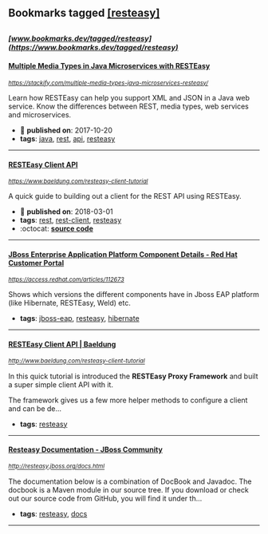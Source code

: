 ## Bookmarks tagged [[resteasy]](https://www.bookmarks.dev/search?q=[resteasy])

_<sup><sup>[www.bookmarks.dev/tagged/resteasy](https://www.bookmarks.dev/tagged/resteasy)</sup></sup>_
---
#### [Multiple Media Types in Java Microservices with RESTEasy](https://stackify.com/multiple-media-types-java-microservices-resteasy/)
_<sup>https://stackify.com/multiple-media-types-java-microservices-resteasy/</sup>_

Learn how RESTEasy can help you support XML and JSON in a Java web service. Know the differences between REST, media types, web services and microservices.
* :calendar: **published on**: 2017-10-20
* **tags**: [java](../tagged/java.md), [rest](../tagged/rest.md), [api](../tagged/api.md), [resteasy](../tagged/resteasy.md)
---
#### [RESTEasy Client API](https://www.baeldung.com/resteasy-client-tutorial)
_<sup>https://www.baeldung.com/resteasy-client-tutorial</sup>_

A quick guide to building out a client for the REST API using RESTEasy.
* :calendar: **published on**: 2018-03-01
* **tags**: [rest](../tagged/rest.md), [rest-client](../tagged/rest-client.md), [resteasy](../tagged/resteasy.md)
* :octocat: **[source code](https://github.com/eugenp/tutorials/tree/master/resteasy)**
---
#### [JBoss Enterprise Application Platform Component Details - Red Hat Customer Portal](https://access.redhat.com/articles/112673)
_<sup>https://access.redhat.com/articles/112673</sup>_

Shows which versions the different components have in Jboss EAP platform (like Hibernate, RESTEasy, Weld) etc.
* **tags**: [jboss-eap](../tagged/jboss-eap.md), [resteasy](../tagged/resteasy.md), [hibernate](../tagged/hibernate.md)
---
#### [RESTEasy Client API | Baeldung](http://www.baeldung.com/resteasy-client-tutorial)
_<sup>http://www.baeldung.com/resteasy-client-tutorial</sup>_

In this quick tutorial is introduced the **RESTEasy Proxy Framework** and built a super simple client API with it.

The framework gives us a few more helper methods to configure a client and can be de...
* **tags**: [resteasy](../tagged/resteasy.md)
---
#### [Resteasy Documentation - JBoss Community](http://resteasy.jboss.org/docs.html)
_<sup>http://resteasy.jboss.org/docs.html</sup>_

The documentation below is a combination of DocBook and Javadoc.  The docbook is a Maven module in our source tree.  If you download or check out our source code from GitHub, you will find it under th...
* **tags**: [resteasy](../tagged/resteasy.md), [docs](../tagged/docs.md)
---
